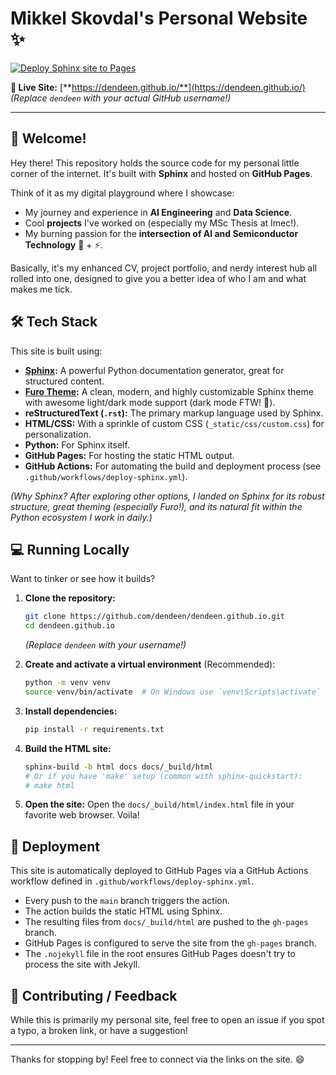 # Mikkel Skovdal's Personal Website ✨

[![Deploy Sphinx site to Pages](https://github.com/dendeen/dendeen.github.io/actions/workflows/deploy-sphinx.yml/badge.svg)](https://github.com/dendeen/dendeen.github.io/actions/workflows/deploy-sphinx.yml)

**🚀 Live Site:** [**https://dendeen.github.io/**](https://dendeen.github.io/) _(Replace `dendeen` with your actual GitHub username!)_

<!-- ### Add a cool screenshot of your site here! -->
<!-- ![Website Screenshot](link/to/your/screenshot.png) -->
<!-- Example: -->
<!-- <p align="center"><img src="docs/_static/images/screenshot_example.png" width="70%"></p> -->

---

## 👋 Welcome!

Hey there! This repository holds the source code for my personal little corner of the internet. It's built with **Sphinx** and hosted on **GitHub Pages**.

Think of it as my digital playground where I showcase:

*   My journey and experience in **AI Engineering** and **Data Science**.
*   Cool **projects** I've worked on (especially my MSc Thesis at Imec!).
*   My burning passion for the **intersection of AI and Semiconductor Technology** 🤖 + ⚡️.

Basically, it's my enhanced CV, project portfolio, and nerdy interest hub all rolled into one, designed to give you a better idea of who I am and what makes me tick.

## 🛠️ Tech Stack

This site is built using:

*   **[Sphinx](https://www.sphinx-doc.org/en/master/):** A powerful Python documentation generator, great for structured content.
*   **[Furo Theme](https://pradyunsg.me/furo/):** A clean, modern, and highly customizable Sphinx theme with awesome light/dark mode support (dark mode FTW! 🌙).
*   **reStructuredText (`.rst`):** The primary markup language used by Sphinx.
*   **HTML/CSS:** With a sprinkle of custom CSS (`_static/css/custom.css`) for personalization.
*   **Python:** For Sphinx itself.
*   **GitHub Pages:** For hosting the static HTML output.
*   **GitHub Actions:** For automating the build and deployment process (see `.github/workflows/deploy-sphinx.yml`).

*(Why Sphinx? After exploring other options, I landed on Sphinx for its robust structure, great theming (especially Furo!), and its natural fit within the Python ecosystem I work in daily.)*

## 💻 Running Locally

Want to tinker or see how it builds?

1.  **Clone the repository:**
    ```bash
    git clone https://github.com/dendeen/dendeen.github.io.git
    cd dendeen.github.io
    ```
    _(Replace `dendeen` with your username!)_

2.  **Create and activate a virtual environment** (Recommended):
    ```bash
    python -m venv venv
    source venv/bin/activate  # On Windows use `venv\Scripts\activate`
    ```

3.  **Install dependencies:**
    ```bash
    pip install -r requirements.txt
    ```

4.  **Build the HTML site:**
    ```bash
    sphinx-build -b html docs docs/_build/html
    # Or if you have 'make' setup (common with sphinx-quickstart):
    # make html
    ```

5.  **Open the site:**
    Open the `docs/_build/html/index.html` file in your favorite web browser. Voila!

## 🚀 Deployment

This site is automatically deployed to GitHub Pages via a GitHub Actions workflow defined in `.github/workflows/deploy-sphinx.yml`.

*   Every push to the `main` branch triggers the action.
*   The action builds the static HTML using Sphinx.
*   The resulting files from `docs/_build/html` are pushed to the `gh-pages` branch.
*   GitHub Pages is configured to serve the site from the `gh-pages` branch.
*   The `.nojekyll` file in the root ensures GitHub Pages doesn't try to process the site with Jekyll.

## 🤔 Contributing / Feedback

While this is primarily my personal site, feel free to open an issue if you spot a typo, a broken link, or have a suggestion!

---

Thanks for stopping by! Feel free to connect via the links on the site. 😄
